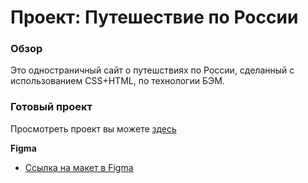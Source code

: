 # Проект: Путешествие по России

### Обзор
Это одностраничный сайт о путешствиях по России, сделанный с использованием CSS+HTML, по технологии БЭМ.

### Готовый проект
Просмотреть проект вы можете [здесь](https://vyacheslavshtyrlin.github.io/russian-travel/)


**Figma**

* [Ссылка на макет в Figma](https://www.figma.com/file/5S2WSbEFL6awjVWJ0NWL8Q/Sprint-3_-Russia-_-desktop-mobile?node-id=28503%3A0)
